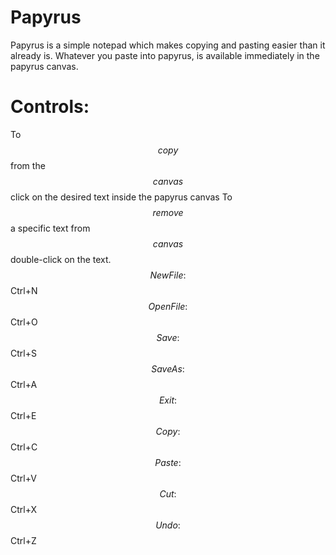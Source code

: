 # Papyrus

Papyrus is a simple notepad which makes copying and pasting easier than it already is.
Whatever you paste into papyrus, is available immediately in the papyrus canvas.

# Controls:

To $$copy$$ from the $$canvas$$ click on the desired text inside the papyrus canvas
To $$remove$$ a specific text from $$canvas$$ double-click on the text.
$$New File:$$ Ctrl+N
$$Open File:$$ Ctrl+O
$$Save:$$ Ctrl+S
$$Save As:$$ Ctrl+A
$$Exit:$$ Ctrl+E
$$Copy:$$ Ctrl+C
$$Paste:$$ Ctrl+V
$$Cut:$$ Ctrl+X
$$Undo:$$ Ctrl+Z




